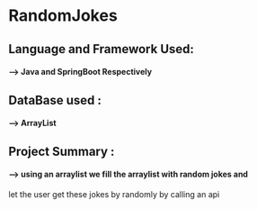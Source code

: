 # RandomJokes
## Language and Framework Used:
#### --> Java and SpringBoot Respectively

## DataBase used :
#### --> ArrayList
 
 ## Project Summary :
 #### --> using an arraylist we fill the arraylist with random jokes and 
 let the user get these jokes by randomly by calling an api 
